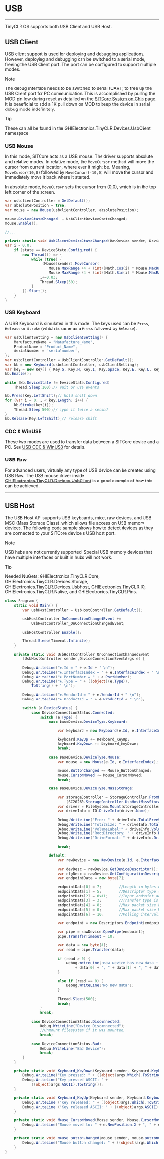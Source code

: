 # USB
---
TinyCLR OS supports both USB Client and USB Host.

## USB Client
USB client support is used for deploying and debugging applications. However, deploying and debugging can be switched to a serial mode, freeing the USB Client port. The port can be configured to support multiple modes.

> [!Note]
> The debug interface needs to be switched to serial (UART) to free up the USB Client port for PC communication. This is accomplished by pulling the MOD pin low during reset as detailed on the [SITCore System on Chip](../../../hardware/sitcore/soc.md) page. It is beneficial to add a 1K pull down on MOD to keep the device in serial debug mode indefinitely.

> [!Tip]
> These can all be found in the GHIElectronics.TinyCLR.Devices.UsbClient namespace

### USB Mouse
In this mode, SITCore acts as a USB mouse. The driver supports absolute and relative modes. In relative mode, the `MoveCursor` method will move the cursor from current location, where ever it might be. Meaning, `MoveCursor(10,0)` followed by `MoveCursor(-10,0)` will move the cursor and immediately move it back where it started.

In absolute mode, `MoveCursor` sets the cursor from (0,0), which is in the top left corner of the screen.

```cs
var usbclientController = GetDefault();
var absolutePosition = true;
var mouse = new Mouse(usbclientController, absolutePosition);

mouse.DeviceStateChanged += UsbClientDeviceStateChanged;
mouse.Enable();

//...

private static void UsbClientDeviceStateChanged(RawDevice sender, DeviceState state) {
var i = 0.0;
    if (state == DeviceState.Configured) {
        new Thread(() => {
            while (true) {
                ((Mouse)sender).MoveCursor(
                    Mouse.MaxRange /4 + (int)(Math.Cos(i) * Mouse.MaxRange / 10),
                    Mouse.MaxRange /4 + (int)(Math.Sin(i) * Mouse.MaxRange / 10));
                i+=0.03;
                Thread.Sleep(50);
            }
        }).Start();
    }
}
```

### USB Keyboard
A USB Keyboard is simulated in this mode. The keys used can be `Press`, `Release` or `Stroke` (which is same as a `Press` followed by `Release`).

```cs
var usbClientSetting = new UsbClientSetting() {
    ManufactureName = "Manufacture_Name",
    ProductName = "Product_Name",
    SerialNumber = "serialnumber",
};
var usbclientController = UsbClientController.GetDefault();
var kb = new Keyboard(usbclientController, usbClientSetting);
var key = new Key[] { Key.G, Key.H, Key.I, Key.Space, Key.E, Key.L, Key.E, Key.C, Key.T, Key.R, Key.O, Key.N, Key.I, Key.C, Key.S };
kb.Enable();

while (kb.DeviceState != DeviceState.Configured)
    Thread.Sleep(100);// wait or use events

kb.Press(Key.LeftShift);// hold shift down
for (var i = 0; i < key.Length; i++) {
    kb.Stroke(key[i]);
    Thread.Sleep(500);// type it twice a second
}
kb.Release(Key.LeftShift);// release shift
```

### CDC & WinUSB
These two modes are used to transfer data between a SITCore device and a PC. See [USB CDC & WinUSB](usb-cdc-winusb.md) for details.

### USB Raw
For advanced users, virtually any type of USB device can be created using USB Raw. The USB mouse driver inside [GHIElectronics.TinyCLR.Devices.UsbClient](https://github.com/ghi-electronics/TinyCLR-Libraries) is a good example of how this can be achieved.   

---
## USB Host
The USB Host API supports USB keyboards, mice, raw devices, and USB MSC (Mass Storage Class), which allows file access on USB memory devices. The following code sample shows how to detect devices as they are connected to your SITCore device's USB host port.

> [!Note]
> USB hubs are not currently supported. Special USB memory devices that have multiple interfaces or built in hubs will not work.

> [!Tip]
> Needed NuGets: GHIElectronics.TinyCLR.Core, GHIElectronics.TinyCLR.Devices.Storage, GHIElectronics.TinyCLR.Devices.UsbHost, GHIElectronics.TinyCLR.IO, GHIElectronics.TinyCLR.Native, and GHIElectronics.TinyCLR.Pins.

```cs
class Program {
    static void Main() {
        var usbHostController = UsbHostController.GetDefault();

        usbHostController.OnConnectionChangedEvent +=
            UsbHostController_OnConnectionChangedEvent;

        usbHostController.Enable();

        Thread.Sleep(Timeout.Infinite);
    }

    private static void UsbHostController_OnConnectionChangedEvent
        (UsbHostController sender,DeviceConnectionEventArgs e) {

        Debug.WriteLine("e.Id = " + e.Id + " \n");
        Debug.WriteLine("e.InterfaceIndex = " + e.InterfaceIndex + " \n");
        Debug.WriteLine("e.PortNumber = " + e.PortNumber);
        Debug.WriteLine("e.Type = " + ((object)(e.Type)).
            ToString() + " \n");

        Debug.WriteLine("e.VendorId = " + e.VendorId + " \n");
        Debug.WriteLine("e.ProductId = " + e.ProductId + " \n");

        switch (e.DeviceStatus) {
            case DeviceConnectionStatus.Connected:
                switch (e.Type) {
                    case BaseDevice.DeviceType.Keyboard:

                        var keyboard = new Keyboard(e.Id, e.InterfaceIndex);

                        keyboard.KeyUp += Keyboard_KeyUp;
                        keyboard.KeyDown += Keyboard_KeyDown;
                        break;

                    case BaseDevice.DeviceType.Mouse:
                        var mouse = new Mouse(e.Id, e.InterfaceIndex);

                        mouse.ButtonChanged += Mouse_ButtonChanged;
                        mouse.CursorMoved += Mouse_CursorMoved;
                        break;

                    case BaseDevice.DeviceType.MassStorage:

                        var storageController = StorageController.FromName
                            (SC20260.StorageController.UsbHostMassStorage);
                        var driver = FileSystem.Mount(storageController.Hdc);
                        var driveInfo = IO.DriveInfo(driver.Name);

                        Debug.WriteLine("Free: " + driveInfo.TotalFreeSpace);
                        Debug.WriteLine("TotalSize: " + driveInfo.TotalSize);
                        Debug.WriteLine("VolumeLabel:" + driveInfo.VolumeLabel);
                        Debug.WriteLine("RootDirectory: " + driveInfo.RootDirectory);
                        Debug.WriteLine("DriveFormat: " + driveInfo.DriveFormat);

                        break;

                    default:
                        var rawDevice = new RawDevice(e.Id, e.InterfaceIndex, e.Type);

                        var devDesc = rawDevice.GetDeviceDescriptor();
                        var cfgDesc = rawDevice.GetConfigurationDescriptor(0);
                        var endpointData = new byte[7];

                        endpointData[0] = 7;        //Length in bytes of this descriptor.
                        endpointData[1] = 5;        //Descriptor type (endpoint).
                        endpointData[2] = 0x81;     //Input endpoint address.
                        endpointData[3] = 3;        //Transfer type is interrupt endpoint.
                        endpointData[4] = 8;        //Max packet size LSB.
                        endpointData[5] = 0;        //Max packet size MSB.
                        endpointData[6] = 10;       //Polling interval.

                        var endpoint = new Descriptors.Endpoint(endpointData, 0);

                        var pipe = rawDevice.OpenPipe(endpoint);
                        pipe.TransferTimeout = 10;

                        var data = new byte[8];
                        var read = pipe.Transfer(data);

                        if (read > 0) {
                            Debug.WriteLine("Raw Device has new data "
                                + data[0] + ", " + data[1] + ", " + data[2] + ", " + data[3]);
                        }

                        else if (read == 0) {
                            Debug.WriteLine("No new data");
                        }

                        Thread.Sleep(500);
                        break;
                }
                break;

            case DeviceConnectionStatus.Disconnected:
                Debug.WriteLine("Device Disconnected");
                //Unmount filesystem if it was mounted.
                break;

            case DeviceConnectionStatus.Bad:
                Debug.WriteLine("Bad Device");
                break;
        }
    }

    private static void Keyboard_KeyDown(Keyboard sender, Keyboard.KeyboardEventArgs args) {       
        Debug.WriteLine("Key pressed: " + ((object)args.Which).ToString());
        Debug.WriteLine("Key pressed ASCII: " +
            ((object)args.ASCII).ToString());
    }

    private static void Keyboard_KeyUp(Keyboard sender, Keyboard.KeyboardEventArgs args) {
        Debug.WriteLine ("Key released: " + ((object)args.Which).ToString());
        Debug.WriteLine ("Key released ASCII: " + ((object)args.ASCII).ToString());
    }

    private static void Mouse_CursorMoved(Mouse sender, Mouse.CursorMovedEventArgs e) {
        Debug.WriteLine("Mouse moved to: " + e.NewPosition.X + ", " + e.NewPosition.Y);
    }

    private static void Mouse_ButtonChanged(Mouse sender, Mouse.ButtonChangedEventArgs args) {
        Debug.WriteLine("Mouse button changed: " + ((object)args.Which).ToString());
    }
}
```
